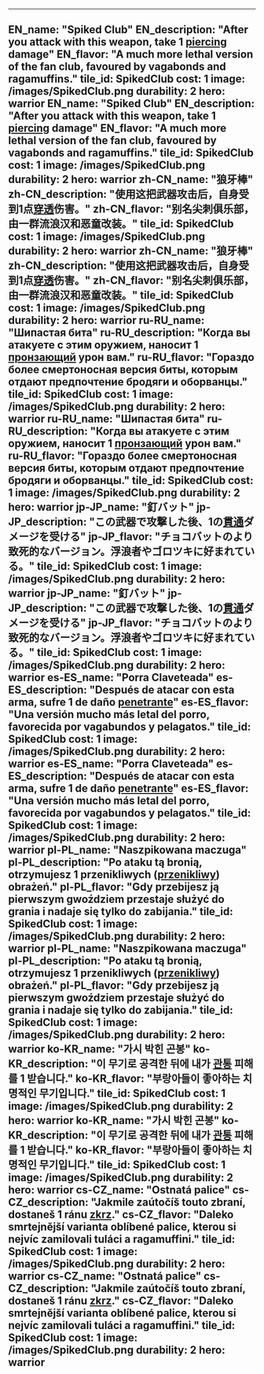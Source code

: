 ---

EN_name: "Spiked Club"
EN_description: "After you attack with this weapon, take 1 <u>piercing</u> damage"
EN_flavor: "A much more lethal version of the fan club, favoured by vagabonds and ragamuffins."
tile_id: SpikedClub
cost: 1
image: /images/SpikedClub.png
durability: 2
hero: warrior
EN_name: "Spiked Club"
EN_description: "After you attack with this weapon, take 1 <u>piercing</u> damage"
EN_flavor: "A much more lethal version of the fan club, favoured by vagabonds and ragamuffins."
tile_id: SpikedClub
cost: 1
image: /images/SpikedClub.png
durability: 2
hero: warrior
zh-CN_name: "狼牙棒"
zh-CN_description: "使用这把武器攻击后，自身受到1点<u>穿透</u>伤害。"
zh-CN_flavor: "别名尖刺俱乐部，由一群流浪汉和恶童改装。"
tile_id: SpikedClub
cost: 1
image: /images/SpikedClub.png
durability: 2
hero: warrior
zh-CN_name: "狼牙棒"
zh-CN_description: "使用这把武器攻击后，自身受到1点<u>穿透</u>伤害。"
zh-CN_flavor: "别名尖刺俱乐部，由一群流浪汉和恶童改装。"
tile_id: SpikedClub
cost: 1
image: /images/SpikedClub.png
durability: 2
hero: warrior
ru-RU_name: "Шипастая бита"
ru-RU_description: "Когда вы атакуете с этим оружием, наносит 1 <u>пронзающий</u> урон вам."
ru-RU_flavor: "Гораздо более смертоносная версия биты, которым отдают предпочтение бродяги и оборванцы."
tile_id: SpikedClub
cost: 1
image: /images/SpikedClub.png
durability: 2
hero: warrior
ru-RU_name: "Шипастая бита"
ru-RU_description: "Когда вы атакуете с этим оружием, наносит 1 <u>пронзающий</u> урон вам."
ru-RU_flavor: "Гораздо более смертоносная версия биты, которым отдают предпочтение бродяги и оборванцы."
tile_id: SpikedClub
cost: 1
image: /images/SpikedClub.png
durability: 2
hero: warrior
jp-JP_name: "釘バット"
jp-JP_description: "この武器で攻撃した後、1の<u>貫通</u>ダメージを受ける"
jp-JP_flavor: "チョコバットのより致死的なバージョン。浮浪者やゴロツキに好まれている。"
tile_id: SpikedClub
cost: 1
image: /images/SpikedClub.png
durability: 2
hero: warrior
jp-JP_name: "釘バット"
jp-JP_description: "この武器で攻撃した後、1の<u>貫通</u>ダメージを受ける"
jp-JP_flavor: "チョコバットのより致死的なバージョン。浮浪者やゴロツキに好まれている。"
tile_id: SpikedClub
cost: 1
image: /images/SpikedClub.png
durability: 2
hero: warrior
es-ES_name: "Porra Claveteada"
es-ES_description: "Después de atacar con esta arma, sufre 1 de daño <u>penetrante</u>"
es-ES_flavor: "Una versión mucho más letal del porro, favorecida por vagabundos y pelagatos."
tile_id: SpikedClub
cost: 1
image: /images/SpikedClub.png
durability: 2
hero: warrior
es-ES_name: "Porra Claveteada"
es-ES_description: "Después de atacar con esta arma, sufre 1 de daño <u>penetrante</u>"
es-ES_flavor: "Una versión mucho más letal del porro, favorecida por vagabundos y pelagatos."
tile_id: SpikedClub
cost: 1
image: /images/SpikedClub.png
durability: 2
hero: warrior
pl-PL_name: "Naszpikowana maczuga"
pl-PL_description: "Po ataku tą bronią, otrzymujesz 1 przenikliwych (<u>przenikliwy</u>) obrażeń."
pl-PL_flavor: "Gdy przebijesz ją pierwszym gwoździem przestaje służyć do grania i nadaje się tylko do zabijania."
tile_id: SpikedClub
cost: 1
image: /images/SpikedClub.png
durability: 2
hero: warrior
pl-PL_name: "Naszpikowana maczuga"
pl-PL_description: "Po ataku tą bronią, otrzymujesz 1 przenikliwych (<u>przenikliwy</u>) obrażeń."
pl-PL_flavor: "Gdy przebijesz ją pierwszym gwoździem przestaje służyć do grania i nadaje się tylko do zabijania."
tile_id: SpikedClub
cost: 1
image: /images/SpikedClub.png
durability: 2
hero: warrior
ko-KR_name: "가시 박힌 곤봉"
ko-KR_description: "이 무기로 공격한 뒤에 내가 <u>관통</u> 피해를 1 받습니다."
ko-KR_flavor: "부랑아들이 좋아하는 치명적인 무기입니다."
tile_id: SpikedClub
cost: 1
image: /images/SpikedClub.png
durability: 2
hero: warrior
ko-KR_name: "가시 박힌 곤봉"
ko-KR_description: "이 무기로 공격한 뒤에 내가 <u>관통</u> 피해를 1 받습니다."
ko-KR_flavor: "부랑아들이 좋아하는 치명적인 무기입니다."
tile_id: SpikedClub
cost: 1
image: /images/SpikedClub.png
durability: 2
hero: warrior
cs-CZ_name: "Ostnatá palice"
cs-CZ_description: "Jakmile zaútočíš touto zbraní, dostaneš 1 ránu <u>zkrz</u>."
cs-CZ_flavor: "Daleko smrtejnější varianta oblíbené palice, kterou si nejvíc zamilovali tuláci a ragamuffini."
tile_id: SpikedClub
cost: 1
image: /images/SpikedClub.png
durability: 2
hero: warrior
cs-CZ_name: "Ostnatá palice"
cs-CZ_description: "Jakmile zaútočíš touto zbraní, dostaneš 1 ránu <u>zkrz</u>."
cs-CZ_flavor: "Daleko smrtejnější varianta oblíbené palice, kterou si nejvíc zamilovali tuláci a ragamuffini."
tile_id: SpikedClub
cost: 1
image: /images/SpikedClub.png
durability: 2
hero: warrior
---